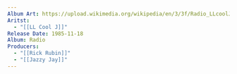 ```yaml
---
Album Art: https://upload.wikimedia.org/wikipedia/en/3/3f/Radio_LLcoolJ.jpg
Aritst:
  - "[[LL Cool J]]"
Release Date: 1985-11-18
Album: Radio
Producers:
  - "[[Rick Rubin]]"
  - "[[Jazzy Jay]]"
---
```

